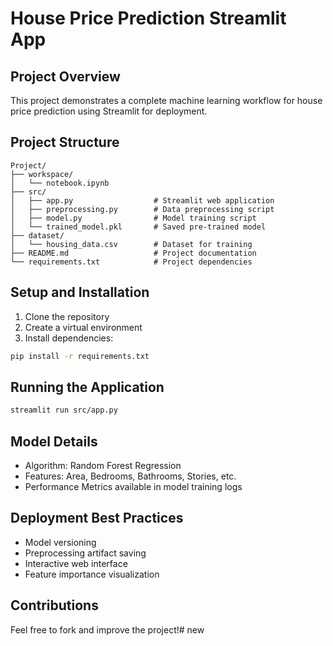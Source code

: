 # House Price Prediction Streamlit App

## Project Overview
This project demonstrates a complete machine learning workflow for house price prediction using Streamlit for deployment.

## Project Structure
```
Project/
├── workspace/
│   └── notebook.ipynb
├── src/
│   ├── app.py                  # Streamlit web application
│   ├── preprocessing.py        # Data preprocessing script
│   ├── model.py                # Model training script
│   └── trained_model.pkl       # Saved pre-trained model
├── dataset/
│   └── housing_data.csv        # Dataset for training
├── README.md                   # Project documentation
└── requirements.txt            # Project dependencies
```

## Setup and Installation
1. Clone the repository
2. Create a virtual environment
3. Install dependencies:
```bash
pip install -r requirements.txt
```

## Running the Application
```bash
streamlit run src/app.py
```

## Model Details
- Algorithm: Random Forest Regression
- Features: Area, Bedrooms, Bathrooms, Stories, etc.
- Performance Metrics available in model training logs

## Deployment Best Practices
- Model versioning
- Preprocessing artifact saving
- Interactive web interface
- Feature importance visualization

## Contributions
Feel free to fork and improve the project!#   n e w  
 